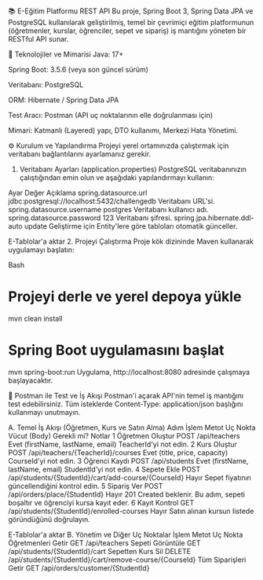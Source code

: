 📚 E-Eğitim Platformu REST API
Bu proje, Spring Boot 3, Spring Data JPA ve PostgreSQL kullanılarak geliştirilmiş, temel bir çevrimiçi eğitim platformunun (öğretmenler, kurslar, öğrenciler, sepet ve sipariş) iş mantığını yöneten bir RESTful API sunar.

🚀 Teknolojiler ve Mimarisi
Java: 17+

Spring Boot: 3.5.6 (veya son güncel sürüm)

Veritabanı: PostgreSQL

ORM: Hibernate / Spring Data JPA

Test Aracı: Postman (API uç noktalarının elle doğrulanması için)

Mimari: Katmanlı (Layered) yapı, DTO kullanımı, Merkezi Hata Yönetimi.

⚙️ Kurulum ve Yapılandırma
Projeyi yerel ortamınızda çalıştırmak için veritabanı bağlantılarını ayarlamanız gerekir.

1. Veritabanı Ayarları (application.properties)
PostgreSQL veritabanınızın çalıştığından emin olun ve aşağıdaki yapılandırmayı kullanın:

Ayar	Değer	Açıklama
spring.datasource.url	jdbc:postgresql://localhost:5432/challengedb	Veritabanı URL'si.
spring.datasource.username	postgres	Veritabanı kullanıcı adı.
spring.datasource.password	123	Veritabanı şifresi.
spring.jpa.hibernate.ddl-auto	update	Geliştirme için Entity'lere göre tabloları otomatik günceller.

E-Tablolar'a aktar
2. Projeyi Çalıştırma
Proje kök dizininde Maven kullanarak uygulamayı başlatın:

Bash

# Projeyi derle ve yerel depoya yükle
mvn clean install

# Spring Boot uygulamasını başlat
mvn spring-boot:run
Uygulama, http://localhost:8080 adresinde çalışmaya başlayacaktır.

🎯 Postman ile Test ve İş Akışı
Postman'i açarak API'nin temel iş mantığını test edebilirsiniz. Tüm isteklerde Content-Type: application/json başlığını kullanmayı unutmayın.

A. Temel İş Akışı (Öğretmen, Kurs ve Satın Alma)
Adım	İşlem	Metot	Uç Nokta	Vücut (Body) Gerekli mi?	Notlar
1	Öğretmen Oluştur	POST	/api/teachers	Evet (firstName, lastName, email)	TeacherId'yi not edin.
2	Kurs Oluştur	POST	/api/teachers/{TeacherId}/courses	Evet (title, price, capacity)	CourseId'yi not edin.
3	Öğrenci Kaydı	POST	/api/students	Evet (firstName, lastName, email)	StudentId'yi not edin.
4	Sepete Ekle	POST	/api/students/{StudentId}/cart/add-course/{CourseId}	Hayır	Sepet fiyatının güncellendiğini kontrol edin.
5	Sipariş Ver	POST	/api/orders/place/{StudentId}	Hayır	201 Created beklenir. Bu adım, sepeti boşaltır ve öğrenciyi kursa kayıt eder.
6	Kayıt Kontrol	GET	/api/students/{StudentId}/enrolled-courses	Hayır	Satın alınan kursun listede göründüğünü doğrulayın.

E-Tablolar'a aktar
B. Yönetim ve Diğer Uç Noktalar
İşlem	Metot	Uç Nokta
Öğretmenleri Getir	GET	/api/teachers
Sepeti Görüntüle	GET	/api/students/{StudentId}/cart
Sepetten Kurs Sil	DELETE	/api/students/{StudentId}/cart/remove-course/{CourseId}
Tüm Siparişleri Getir	GET	/api/orders/customer/{StudentId}

